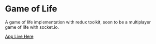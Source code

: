 # Game of Life

A game of life implementation with redux toolkit, soon to be a multiplayer game of life with socket.io. 


[App Live Here](https://main.d3q25t94n46sk2.amplifyapp.com/)

